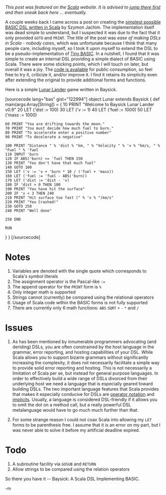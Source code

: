 *This post was featured on the [Scala](http://www.scala-lang.org) website.  It is advised to [jump there first](http://www.scala-lang.org/node/1403) and then sneak back here ... eventually.*

A couple weeks back I came across a post on creating the [simplest possible BASIC DSL written in Scala][jachim] by Szymon Jachim.  The implementation itself was dead simple to understand, but I suspected it was due to the fact that it only provided `GOTO` and `PRINT`.  The title of the post was *ease of making DSLs in Scala - nobody cares*, which was unfortunate because I think that many people care, including myself, so I took it upon myself to extend the DSL to be a pseudo-implementation of [Tiny BASIC][tb].  In a nutshell, I found that it was simple to create an internal DSL providing a simple dialect of BASIC using Scala.  There were some sticking points, which I will touch on later, but overall it was a joy.  The [code is available][baysick] for public consumption, so feel free to try it, criticize it, and/or improve it.  I find it retains its simplicity even after extending the original to provide additional forms and functions.

Here is a simple [Lunar Lander][lunar] game written in Baysick.

[sourcecode lang="bas" gist="122994"]
object Lunar extends Baysick {
  def main(args:Array[String]) = {
    10 PRINT "Welcome to Baysick Lunar Lander v0.9"
    20 LET ('dist := 100)
    30 LET ('v := 1)
    40 LET ('fuel := 1000)
    50 LET ('mass := 1000)

    60 PRINT "You are drifting towards the moon."
    70 PRINT "You must decide how much fuel to burn."
    80 PRINT "To accelerate enter a positive number"
    90 PRINT "To decelerate a negative"

    100 PRINT "Distance " % 'dist % "km, " % "Velocity " % 'v % "km/s, " % "Fuel " % 'fuel
    110 INPUT 'burn
    120 IF ABS('burn) <= 'fuel THEN 150
    130 PRINT "You don't have that much fuel"
    140 GOTO 100
    150 LET ('v := 'v + 'burn * 10 / ('fuel + 'mass))
    160 LET ('fuel := 'fuel - ABS('burn))
    170 LET ('dist := 'dist - 'v)
    180 IF 'dist > 0 THEN 100
    190 PRINT "You have hit the surface"
    200 IF 'v < 3 THEN 240
    210 PRINT "Hit surface too fast (" % 'v % ")km/s"
    220 PRINT "You Crashed!"
    230 GOTO 250
    240 PRINT "Well done"

    250 END

    RUN
  }
}
[/sourcecode]

Notes
======
1.  Variables are denoted with the single quote which corresponds to Scala's symbol literals
2.  The assignment operator is the Pascal-like `:=`
3.  The append operator for the `PRINT` form is `%`
4.  Only integer math is supported
5.  Strings cannot (currently) be compared using the relational operators
6.  Usage of Scala code within the BASIC forms is not fully supported
7.  There are currently only 6 math functions: `ABS` `SQRT` `+` `-` `*` and `/`

Issues
=======
1.  As has been mentioned by innumerable programmers advocating (and deriding) DSLs, you are often constrained by the host language in the grammar, error reporting, and hosting capabilities of your DSL.  While Scala allows you to support bizarre grammars without significantly increasing the complexity, it does not necessarily facilitate a simple way to provide solid error reporting and hosting.  This is not necessarily a limitation of Scala per se, but instead for general purpose languages.  In order to effectively build a wide range of DSLs divorced from their underlying host we need a language that is especially geared toward building DSLs.  The two important language features that Scala provides that makes it especially conducive for DSLs are [operator notation][on] and [implicits][implicit].  Usually, a language is considered DSL-friendly if it allows you to omit the dot on a method call, but a really powerful DSL metalanguage would have to go much much further than that.

2.  For some strange reason I could not coax Scala into allowing my `LET` forms to be parenthesis free.  I assume that it is an error on my part, but I was never able to solve it before my artificial deadline expired.  

Todo
=====
1.  A subroutine facility via `GOSUB` and `RETURN`
2.  Allow strings to be compared using the relation operators

So there you have it -- Baysick: A Scala DSL Implementing BASIC.

-m

[jachim]: http://www.nabble.com/-scala--ease-of-making-DSLs-in-Scala---nobody-cares-to22450638.html#a22450638
[tb]: http://en.wikipedia.org/wiki/Tiny_BASIC_programming_language
[lunar]: http://en.wikipedia.org/wiki/Lunar_Lander_(computer_game)#Lunar_Lander_.281971.29
[baysick]: http://github.com/fogus/baysick/tree/master
[on]: http://www.artima.com/weblogs/viewpost.jsp?thread=251945
[implicit]: http://lalitpant.blogspot.com/2008/08/scala-implicits-dose-of-magic-part-1.html